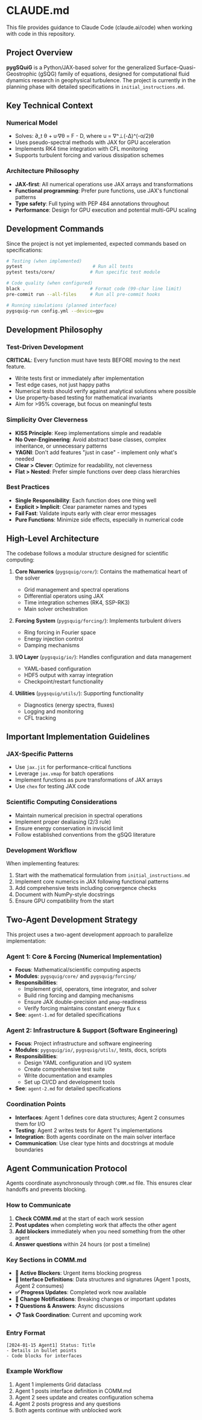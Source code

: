 # CLAUDE.md

This file provides guidance to Claude Code (claude.ai/code) when working with code in this repository.

## Project Overview

**pygSQuiG** is a Python/JAX-based solver for the generalized Surface-Quasi-Geostrophic (gSQG) family of equations, designed for computational fluid dynamics research in geophysical turbulence. The project is currently in the planning phase with detailed specifications in `initial_instructions.md`.

## Key Technical Context

### Numerical Model
- Solves: ∂_t θ + u·∇θ = F - D, where u = ∇^⊥(-Δ)^(-α/2)θ
- Uses pseudo-spectral methods with JAX for GPU acceleration
- Implements RK4 time integration with CFL monitoring
- Supports turbulent forcing and various dissipation schemes

### Architecture Philosophy
- **JAX-first**: All numerical operations use JAX arrays and transformations
- **Functional programming**: Prefer pure functions, use JAX's functional patterns
- **Type safety**: Full typing with PEP 484 annotations throughout
- **Performance**: Design for GPU execution and potential multi-GPU scaling

## Development Commands

Since the project is not yet implemented, expected commands based on specifications:

```bash
# Testing (when implemented)
pytest                          # Run all tests
pytest tests/core/             # Run specific test module

# Code quality (when configured)
black .                        # Format code (99-char line limit)
pre-commit run --all-files     # Run all pre-commit hooks

# Running simulations (planned interface)
pygsquig-run config.yml --device=gpu
```

## Development Philosophy

### Test-Driven Development
**CRITICAL**: Every function must have tests BEFORE moving to the next feature.
- Write tests first or immediately after implementation
- Test edge cases, not just happy paths
- Numerical tests should verify against analytical solutions where possible
- Use property-based testing for mathematical invariants
- Aim for >95% coverage, but focus on meaningful tests

### Simplicity Over Cleverness
- **KISS Principle**: Keep implementations simple and readable
- **No Over-Engineering**: Avoid abstract base classes, complex inheritance, or unnecessary patterns
- **YAGNI**: Don't add features "just in case" - implement only what's needed
- **Clear > Clever**: Optimize for readability, not cleverness
- **Flat > Nested**: Prefer simple functions over deep class hierarchies

### Best Practices
- **Single Responsibility**: Each function does one thing well
- **Explicit > Implicit**: Clear parameter names and types
- **Fail Fast**: Validate inputs early with clear error messages
- **Pure Functions**: Minimize side effects, especially in numerical code

## High-Level Architecture

The codebase follows a modular structure designed for scientific computing:

1. **Core Numerics** (`pygsquig/core/`): Contains the mathematical heart of the solver
   - Grid management and spectral operations
   - Differential operators using JAX
   - Time integration schemes (RK4, SSP-RK3)
   - Main solver orchestration

2. **Forcing System** (`pygsquig/forcing/`): Implements turbulent drivers
   - Ring forcing in Fourier space
   - Energy injection control
   - Damping mechanisms

3. **I/O Layer** (`pygsquig/io/`): Handles configuration and data management
   - YAML-based configuration
   - HDF5 output with xarray integration
   - Checkpoint/restart functionality

4. **Utilities** (`pygsquig/utils/`): Supporting functionality
   - Diagnostics (energy spectra, fluxes)
   - Logging and monitoring
   - CFL tracking

## Important Implementation Guidelines

### JAX-Specific Patterns
- Use `jax.jit` for performance-critical functions
- Leverage `jax.vmap` for batch operations
- Implement functions as pure transformations of JAX arrays
- Use `chex` for testing JAX code

### Scientific Computing Considerations
- Maintain numerical precision in spectral operations
- Implement proper dealiasing (2/3 rule)
- Ensure energy conservation in inviscid limit
- Follow established conventions from the gSQG literature

### Development Workflow
When implementing features:
1. Start with the mathematical formulation from `initial_instructions.md`
2. Implement core numerics in JAX following functional patterns
3. Add comprehensive tests including convergence checks
4. Document with NumPy-style docstrings
5. Ensure GPU compatibility from the start

## Two-Agent Development Strategy

This project uses a two-agent development approach to parallelize implementation:

### Agent 1: Core & Forcing (Numerical Implementation)
- **Focus**: Mathematical/scientific computing aspects
- **Modules**: `pygsquig/core/` and `pygsquig/forcing/`
- **Responsibilities**: 
  - Implement grid, operators, time integrator, and solver
  - Build ring forcing and damping mechanisms
  - Ensure JAX double-precision and `pmap`-readiness
  - Verify forcing maintains constant energy flux ε
- **See**: `agent-1.md` for detailed specifications

### Agent 2: Infrastructure & Support (Software Engineering)
- **Focus**: Project infrastructure and software engineering
- **Modules**: `pygsquig/io/`, `pygsquig/utils/`, tests, docs, scripts
- **Responsibilities**:
  - Design YAML configuration and I/O system
  - Create comprehensive test suite
  - Write documentation and examples
  - Set up CI/CD and development tools
- **See**: `agent-2.md` for detailed specifications

### Coordination Points
- **Interfaces**: Agent 1 defines core data structures; Agent 2 consumes them for I/O
- **Testing**: Agent 2 writes tests for Agent 1's implementations
- **Integration**: Both agents coordinate on the main solver interface
- **Communication**: Use clear type hints and docstrings at module boundaries

## Agent Communication Protocol

Agents coordinate asynchronously through `COMM.md` file. This ensures clear handoffs and prevents blocking.

### How to Communicate
1. **Check COMM.md** at the start of each work session
2. **Post updates** when completing work that affects the other agent
3. **Add blockers** immediately when you need something from the other agent
4. **Answer questions** within 24 hours (or post a timeline)

### Key Sections in COMM.md
- **🔄 Active Blockers**: Urgent items blocking progress
- **📐 Interface Definitions**: Data structures and signatures (Agent 1 posts, Agent 2 consumes)
- **✅ Progress Updates**: Completed work now available
- **🔔 Change Notifications**: Breaking changes or important updates
- **❓ Questions & Answers**: Async discussions
- **📋 Task Coordination**: Current and upcoming work

### Entry Format
```
[2024-01-15 Agent1] Status: Title
- Details in bullet points
- Code blocks for interfaces
```

### Example Workflow
1. Agent 1 implements Grid dataclass
2. Agent 1 posts interface definition in COMM.md
3. Agent 2 sees update and creates configuration schema
4. Agent 2 posts progress and any questions
5. Both agents continue with unblocked work